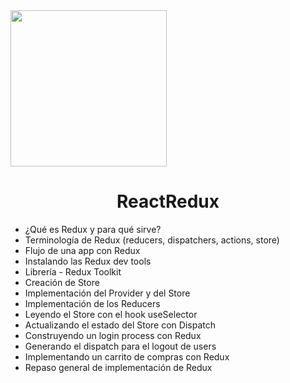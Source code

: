 <img src="https://ekinbe.com/blog/wp-content/uploads/2018/09/react-redux.png" width="250px"/>
<h1 align="center"> ReactRedux </h1>


- ¿Qué es Redux y para qué sirve?
- Terminología de Redux (reducers, dispatchers, actions, store)
- Flujo de una app con Redux
- Instalando las Redux dev tools
- Librería - Redux Toolkit
- Creación de Store
- Implementación del Provider y del Store
- Implementación de los Reducers
- Leyendo el Store con el hook useSelector
- Actualizando el estado del Store con Dispatch
- Construyendo un login process con Redux
- Generando el dispatch para el logout de users
- Implementando un carrito de compras con Redux
- Repaso general de implementación de Redux
